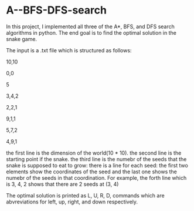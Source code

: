 # A--BFS-DFS-search

In this project, I implemented all three of the A*, BFS, and DFS search algorithms in python. The end goal is to find the optimal solution in the snake game. 

The input is a .txt file which is structured as follows:

10,10

0,0

5

3,4,2

2,2,1

9,1,1

5,7,2

4,9,1


the first line is the dimension of the world(10 * 10).
the second line is the starting point if the snake.
the third line is the numebr of the seeds that the snake is supposed to eat to grow:
there is a line for each seed: the first two elements show the coordinates of the seed and the last one shows the numebr of the seeds in that coordination. For example,
the forth line which is 3, 4, 2 shows that there are 2 seeds at (3, 4)

The optimal solution is printed as L, U, R, D, commands which are abvreviations for left, up, right, and down respectively. 

